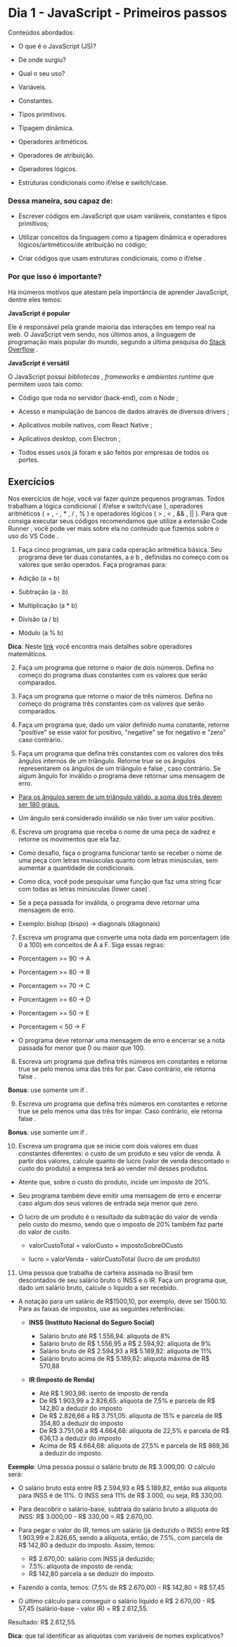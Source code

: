 # Dia 1 - JavaScript - Primeiros passos

Conteúdos abordados:

* O que é o JavaScript (JS)?

* De onde surgiu?

* Qual o seu uso?

* Variáveis.

* Constantes.

* Tipos primitivos.

* Tipagem dinâmica.

* Operadores aritméticos.

* Operadores de atribuição.

* Operadores lógicos.

* Estruturas condicionais como if/else e switch/case.


### Dessa maneira, sou capaz de:

* Escrever códigos em JavaScript que usam variáveis, constantes e tipos primitivos;

* Utilizar conceitos da linguagem como a tipagem dinâmica e operadores lógicos/aritméticos/de atribuição no código;

* Criar códigos que usam estruturas condicionais, como o if/else .


### Por que isso é importante?

Há inúmeros motivos que atestam pela importância de aprender JavaScript, dentre eles temos:

**JavaScript é popular**

Ele é responsável pela grande maioria das interações em tempo real na web. O JavaScript vem sendo, nos últimos anos, a linguagem de programação mais popular do mundo, segundo a última pesquisa do [Stack Overflow](https://insights.stackoverflow.com/survey/2020#most-popular-technologies) .


**JavaScript é versátil**

O JavaScript possui _bibliotecas_ , _frameworks_ e _ambientes runtime_ que permitem usos tais como:

* Código que roda no servidor (back-end), com o Node ;

* Acesso e manipulação de bancos de dados através de diversos drivers ;

* Aplicativos mobile nativos, com React Native ;

* Aplicativos desktop, com Electron ;

* Todos esses usos já foram e são feitos por empresas de todos os portes.


## Exercícios

Nos exercícios de hoje, você vai fazer quinze pequenos programas. Todos trabalham a lógica condicional ( if/else e switch/case ), operadores aritméticos ( + , - , * , / , % ) e operadores lógicos ( > , < , && , || ). Para que consiga executar seus códigos recomendamos que utilize a extensão Code Runner , você pode ver mais sobre ela no conteúdo que fizemos sobre o uso do VS Code .


1. Faça cinco programas, um para cada operação aritmética básica. Seu programa deve ter duas constantes, a e b , definidas no começo com os valores que serão operados. Faça programas para:

* Adição (a + b)

* Subtração (a - b)

* Multiplicação (a * b)

* Divisão (a / b)

* Módulo (a % b)


**Dica**: Neste [link](https://developer.mozilla.org/pt-BR/docs/Learn/JavaScript/First_steps/Math) você encontra mais detalhes sobre operadores matemáticos.


2. Faça um programa que retorne o maior de dois números. Defina no começo do programa duas constantes com os valores que serão comparados.


3. Faça um programa que retorne o maior de três números. Defina no começo do programa três constantes com os valores que serão comparados.


4. Faça um programa que, dado um valor definido numa constante, retorne "positive" se esse valor for positivo, "negative" se for negativo e "zero" caso contrário.


5. Faça um programa que defina três constantes com os valores dos três ângulos internos de um triângulo. Retorne true se os ângulos representarem os ângulos de um triângulo e false , caso contrário. Se algum ângulo for inválido o programa deve retornar uma mensagem de erro.

* [Para os ângulos serem de um triângulo válido, a soma dos três devem ser 180 graus.](https://blogdoenem.com.br/triangulos-propriedades/)

* Um ângulo será considerado inválido se não tiver um valor positivo.


6. Escreva um programa que receba o nome de uma peça de xadrez e retorne os movimentos que ela faz.

* Como desafio, faça o programa funcionar tanto se receber o nome de uma peça com letras maiúsculas quanto com letras minúsculas, sem aumentar a quantidade de condicionais.

* Como dica, você pode pesquisar uma função que faz uma string ficar com todas as letras minúsculas (lower case) .

* Se a peça passada for inválida, o programa deve retornar uma mensagem de erro.

* Exemplo: bishop (bispo) -> diagonals (diagonais)


7. Escreva um programa que converte uma nota dada em porcentagem (de 0 a 100) em conceitos de A a F. Siga essas regras:

* Porcentagem >= 90 -> A

* Porcentagem >= 80 -> B

* Porcentagem >= 70 -> C

* Porcentagem >= 60 -> D

* Porcentagem >= 50 -> E

* Porcentagem < 50 -> F

* O programa deve retornar uma mensagem de erro e encerrar se a nota passada for menor que 0 ou maior que 100.


8. Escreva um programa que defina três números em constantes e retorne true se pelo menos uma das três for par. Caso contrário, ele retorna false .

**Bonus**: use somente um if .


9. Escreva um programa que defina três números em constantes e retorne true se pelo menos uma das três for ímpar. Caso contrário, ele retorna false .

**Bonus**: use somente um if .


10. Escreva um programa que se inicie com dois valores em duas constantes diferentes: o custo de um produto e seu valor de venda. A partir dos valores, calcule quanto de lucro (valor de venda descontado o custo do produto) a empresa terá ao vender mil desses produtos.

* Atente que, sobre o custo do produto, incide um imposto de 20%.

* Seu programa também deve emitir uma mensagem de erro e encerrar caso algum dos seus valores de entrada seja menor que zero.
* O lucro de um produto é o resultado da subtração do valor de venda pelo custo do mesmo, sendo que o imposto de 20% também faz parte do valor de custo.

  * valorCustoTotal = valorCusto + impostoSobreOCusto

  * lucro = valorVenda - valorCustoTotal (lucro de um produto)


11. Uma pessoa que trabalha de carteira assinada no Brasil tem descontados de seu salário bruto o INSS e o IR. Faça um programa que, dado um salário bruto, calcule o líquido a ser recebido.

* A notação para um salário de R$1500,10, por exemplo, deve ser 1500.10. Para as faixas de impostos, use as seguintes referências:


  * **INSS (Instituto Nacional do Seguro Social)**
    * Salário bruto até R$ 1.556,94: alíquota de 8%
    * Salário bruto de R$ 1.556,95 a R$ 2.594,92: alíquota de 9%
    * Salário bruto de R$ 2.594,93 a R$ 5.189,82: alíquota de 11%
    * Salário bruto acima de R$ 5.189,82: alíquota máxima de R$ 570,88


  * **IR (Imposto de Renda)**
    * Até R$ 1.903,98: isento de imposto de renda
    * De R$ 1.903,99 a 2.826,65: alíquota de 7,5% e parcela de R$ 142,80 a deduzir do imposto
    * De R$ 2.826,66 a R$ 3.751,05: alíquota de 15% e parcela de R$ 354,80 a deduzir do imposto
    * De R$ 3.751,06 a R$ 4.664,68: alíquota de 22,5% e parcela de R$ 636,13 a deduzir do imposto
    * Acima de R$ 4.664,68: alíquota de 27,5% e parcela de R$ 869,36 a deduzir do imposto.


**Exemplo**: Uma pessoa possui o salário bruto de R$ 3.000,00. O cálculo será:

* O salário bruto está entre R$ 2.594,93 e R$ 5.189,82, então sua alíquota para INSS é de 11%. O INSS será 11% de R$ 3.000, ou seja, R$ 330,00.

* Para descobrir o salário-base, subtraia do salário bruto a alíquota do INSS: R$ 3.000,00 - R$ 330,00 = R$ 2.670,00.

* Para pegar o valor do IR, temos um salário (já deduzido o INSS) entre R$ 1.903,99 e 2.826,65, sendo a alíquota, então, de 7.5%, com parcela de R$ 142,80 a deduzir do imposto. Assim, temos:

    * R$ 2.670,00: salário com INSS já deduzido;
    * 7.5%: alíquota de imposto de renda;
    * R$ 142,80 parcela a se deduzir do imposto.

* Fazendo a conta, temos: (7,5% de R$ 2.670,00) - R$ 142,80 = R$ 57,45

* O último cálculo para conseguir o salário líquido é R$ 2.670,00 - R$ 57,45 (salário-base - valor IR) = R$ 2.612,55.


Resultado: R$ 2.612,55.


**Dica**: que tal identificar as alíquotas com variáveis de nomes explicativos?

